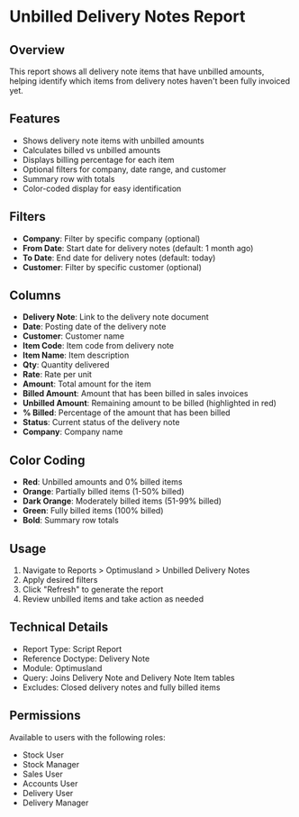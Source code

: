 # Unbilled Delivery Notes Report

## Overview
This report shows all delivery note items that have unbilled amounts, helping identify which items from delivery notes haven't been fully invoiced yet.

## Features
- Shows delivery note items with unbilled amounts
- Calculates billed vs unbilled amounts
- Displays billing percentage for each item
- Optional filters for company, date range, and customer
- Summary row with totals
- Color-coded display for easy identification

## Filters
- **Company**: Filter by specific company (optional)
- **From Date**: Start date for delivery notes (default: 1 month ago)
- **To Date**: End date for delivery notes (default: today)
- **Customer**: Filter by specific customer (optional)

## Columns
- **Delivery Note**: Link to the delivery note document
- **Date**: Posting date of the delivery note
- **Customer**: Customer name
- **Item Code**: Item code from delivery note
- **Item Name**: Item description
- **Qty**: Quantity delivered
- **Rate**: Rate per unit
- **Amount**: Total amount for the item
- **Billed Amount**: Amount that has been billed in sales invoices
- **Unbilled Amount**: Remaining amount to be billed (highlighted in red)
- **% Billed**: Percentage of the amount that has been billed
- **Status**: Current status of the delivery note
- **Company**: Company name

## Color Coding
- **Red**: Unbilled amounts and 0% billed items
- **Orange**: Partially billed items (1-50% billed)
- **Dark Orange**: Moderately billed items (51-99% billed)
- **Green**: Fully billed items (100% billed)
- **Bold**: Summary row totals

## Usage
1. Navigate to Reports > Optimusland > Unbilled Delivery Notes
2. Apply desired filters
3. Click "Refresh" to generate the report
4. Review unbilled items and take action as needed

## Technical Details
- Report Type: Script Report
- Reference Doctype: Delivery Note
- Module: Optimusland
- Query: Joins Delivery Note and Delivery Note Item tables
- Excludes: Closed delivery notes and fully billed items

## Permissions
Available to users with the following roles:
- Stock User
- Stock Manager
- Sales User
- Accounts User
- Delivery User
- Delivery Manager
